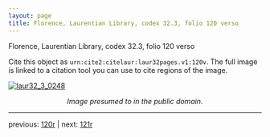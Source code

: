 ```yaml
---
layout: page
title: Florence, Laurentian Library, codex 32.3, folio 120 verso
---
```


Florence, Laurentian Library, codex 32.3, folio 120 verso

Cite this object as `urn:cite2:citelaur:laur32pages.v1:120v`.  The full image is linked to a citation tool you can use to cite regions of the image.

[![laur32_3_0248](http://www.homermultitext.org/iipsrv?IIIF=/project/homer/pyramidal/deepzoom/citelaur/laur32imgs/v1/laur32_3_0248.tif/full/800,/0/default.jpg)](http://www.homermultitext.org/ict2/?urn=urn:cite2:citelaur:laur32imgs.v1:laur32_3_0248) 

<p style="text-align: center; font-style: italic;">Image presumed to in the public domain.</p>

---

previous: [120r](../120r/) | next: [121r](../121r/)